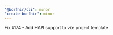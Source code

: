 ```yaml
---
"@bonfhir/cli": minor
"create-bonfhir": minor
---
```


Fix #174 - Add HAPI support to vite project template
